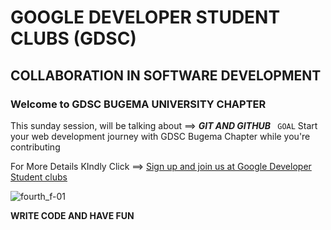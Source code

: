   # GOOGLE DEVELOPER STUDENT CLUBS (GDSC)

## COLLABORATION IN SOFTWARE DEVELOPMENT

### Welcome to **GDSC BUGEMA UNIVERSITY CHAPTER**

This sunday session, will be talking about ==>
                    ***GIT AND GITHUB***
              ``  GOAL ``
              Start your web development journey with GDSC Bugema Chapter while you're contributing 
                    
For More Details KIndly Click ==> [Sign up and join us at Google Developer Student clubs](https://gdsc.community.dev/bugema-university/)


![fourth_f-01](https://user-images.githubusercontent.com/47120265/137726185-94903750-e8f1-40c8-9069-ea9b109271e6.png)

**WRITE CODE AND HAVE FUN**


